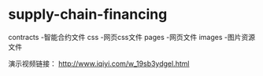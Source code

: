# supply-chain-financing
contracts -智能合约文件
css -网页css文件
pages -网页文件
images -图片资源文件

演示视频链接：
http://www.iqiyi.com/w_19sb3ydgel.html
